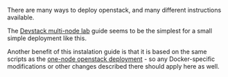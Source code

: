 There are many ways to deploy openstack, and many different instructions available.

The [Devstack multi-node lab](http://devstack.org/guides/multinode-lab.html) guide seems to be the simplest for a small simple deployment like this.

Another benefit of this instalation guide is that it is based on the same scripts as the [one-node openstack deployment](./docs/openstack_dev_single.md) - so any Docker-specific modifications or other changes described there should apply here as well.